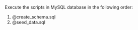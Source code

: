 Execute the scripts in MySQL database in the following order:
1. @create_schema.sql
3. @seed_data.sql